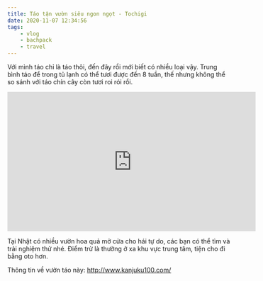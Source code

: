 ```yaml
---
title: Táo tận vườn siêu ngon ngọt - Tochigi
date: 2020-11-07 12:34:56
tags:
    - vlog
    - bachpack
    - travel
---
```

Với mình táo chỉ là táo thôi, đến đây rồi mới biết có nhiều loại vậy. Trung bình táo để trong tủ lạnh có thể tươi được đến 8 tuần, thế nhưng không thể so sánh với táo chín cây còn tươi roi rói rồi.

<iframe width="560" height="315" src="https://www.youtube.com/embed/zuXGI2ibGKU" frameborder="0" allow="accelerometer; autoplay; clipboard-write; encrypted-media; gyroscope; picture-in-picture" allowfullscreen></iframe>

<!-- more -->

Tại Nhật có nhiều vườn hoa quả mở cửa cho hái tự do, các bạn có thể tìm và trải nghiệm thử nhé. Điểm trừ là thường ở xa khu vực trung tâm, tiện cho đi bằng oto hơn.

Thông tin về vườn táo này: http://www.kanjuku100.com/​
